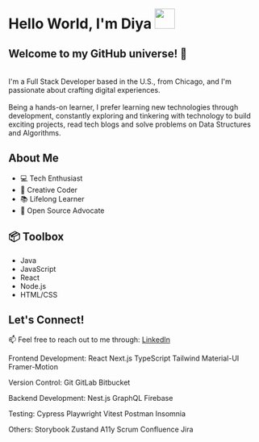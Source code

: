 

# Hello World, I'm Diya <img src="https://media.giphy.com/media/l3q2K5jinAlChoCLS/giphy.gif" width="40">
## Welcome to my GitHub universe! 🚀
<br />I'm a Full Stack Developer based in the U.S., from Chicago, and I'm passionate about crafting digital experiences.<br />
<br />Being a hands-on learner, I prefer learning new technologies through development, constantly exploring and tinkering with technology to build exciting projects, read tech blogs and solve problems on Data Structures and Algorithms.

## About Me

- 💻 Tech Enthusiast
- 🎨 Creative Coder
- 📚 Lifelong Learner
- 🌱 Open Source Advocate

## 📦 Toolbox

- Java
- JavaScript
- React
- Node.js
- HTML/CSS


## Let's Connect!

📫 Feel free to reach out to me through: [LinkedIn](https://www.linkedin.com/in/diya-shibu-1a9s9d7f)




Frontend Development: React Next.js TypeScript Tailwind Material-UI Framer-Motion

Version Control: Git GitLab Bitbucket

Backend Development: Nest.js GraphQL Firebase

Testing: Cypress Playwright Vitest Postman Insomnia

Others: Storybook Zustand A11y Scrum Confluence Jira

<!--
**dshibu2/dshibu2** is a ✨ _special_ ✨ repository because its `README.md` (this file) appears on your GitHub profile.

Here are some ideas to get you started:

- 🔭 I’m currently working on ...
- 🌱 I’m currently learning ...
- 👯 I’m looking to collaborate on ...
- 🤔 I’m looking for help with ...
- 💬 Ask me about ...
- 📫 How to reach me: ...
- 😄 Pronouns: ...
- ⚡ Fun fact: ...
-->
